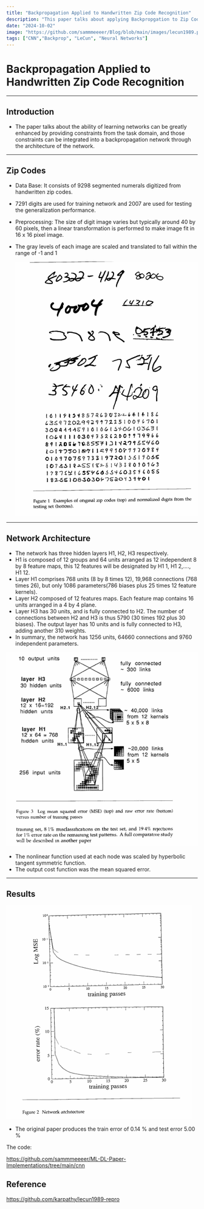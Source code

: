 ```yaml
---
title: "Backpropagation Applied to Handwritten Zip Code Recognition"
description: "This paper talks about applying Backpropgation to Zip Code"
date: "2024-10-02"
image: "https://github.com/sammmeeeer/Blog/blob/main/images/lecun1989.png"
tags: ["CNN","Backprop", "LeCun", "Neural Networks"]
---
```


# Backpropagation Applied to Handwritten Zip Code Recognition

---

## Introduction

- The paper talks about the ability of learning networks can be greatly enhanced by providing constraints from the task domain, and those constraints can be integrated into a backpropagation network through the architecture of the network.

---

## Zip Codes

- Data Base: It consists of 9298 segmented numerals digitized from handwritten zip codes.
- 7291 digits are used for training network and 2007 are used for testing the generalization performance.
- Preprocessing: The size of digit image varies but typically around 40 by 60 pixels, then a linear transformation is performed to make image fit in 16 x 16 pixel image.
- The gray levels of each image are scaled and translated to fall within the range of -1 and 1
    
    ![Zip_code.png](https://github.com/sammmeeeer/Blog/blob/main/images/Zip_Code.png)
    

---

## Network Architecture

- The network has three hidden layers H1, H2, H3 respectively.
- H1 is composed of 12 groups and 64 units arranged as 12 independent 8 by 8 feature maps, this 12 features will be designated by H1 1, H1 2,...., H1 12.
- Layer H1 comprises 768 units (8 by 8 times 12), 19,968 connections (768 times 26), but only 1086 parameters(786 biases plus 25 times 12 feature kernels).
- Layer H2 composed of 12 features maps. Each feature map contains 16 units arranged in a 4 by 4 plane.
- Layer H3 has 30 units, and is fully connected to H2. The number of connections between H2 and H3 is thus 5790 (30 times 192 plus 30 biases). The output layer has 10 units and is fully connected to H3, adding another 310 weights.
- In summary, the network has 1256 units, 64660 connections and 9760 independent parameters.

![Neural_Network_Arch.png](https://github.com/sammmeeeer/Blog/blob/main/images/Neural_Network_Architecture.png)

- The nonlinear function used at each node was scaled by hyperbolic tangent symmetric function.
- The output cost function was the mean squared error.

---

## Results

![image.png](https://github.com/sammmeeeer/Blog/blob/main/images/Arch.png)

- The original paper produces the train error of 0.14 % and test error 5.00 %

The code:

https://github.com/sammmeeeer/ML-DL-Paper-Implementations/tree/main/cnn

## Reference

https://github.com/karpathy/lecun1989-repro
